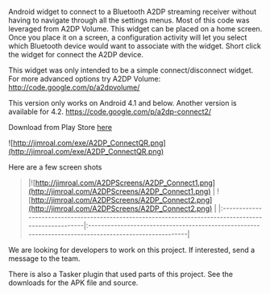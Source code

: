 Android widget to connect to a Bluetooth A2DP streaming receiver without having to navigate through all the settings menus.  Most of this code was leveraged from A2DP Volume.  This widget can be placed on a home screen.  Once you place it on a screen, a configuration activity will let you select which Bluetooth device would want to associate with the widget.  Short click the widget for connect the A2DP device.

This widget was only intended to be a simple connect/disconnect widget.  For more advanced options try A2DP Volume: http://code.google.com/p/a2dpvolume/

This version only works on Android 4.1 and below.  Another version is available for 4.2.  https://code.google.com/p/a2dp-connect2/

Download from Play Store [here](https://play.google.com/store/apps/details?id=a2dp.connect)

![http://jimroal.com/exe/A2DP_ConnectQR.png](http://jimroal.com/exe/A2DP_ConnectQR.png)

Here are a few screen shots
> |![http://jimroal.com/A2DPScreens/A2DP_Connect1.png](http://jimroal.com/A2DPScreens/A2DP_Connect1.png) | ![http://jimroal.com/A2DPScreens/A2DP_Connect2.png](http://jimroal.com/A2DPScreens/A2DP_Connect2.png) |
|:-----------------------------------------------------------------------------------------------------|:------------------------------------------------------------------------------------------------------|



We are looking for developers to work on this project.  If interested, send a message to the team.

There is also a Tasker plugin that used parts of this project.  See the downloads for the APK file and source.